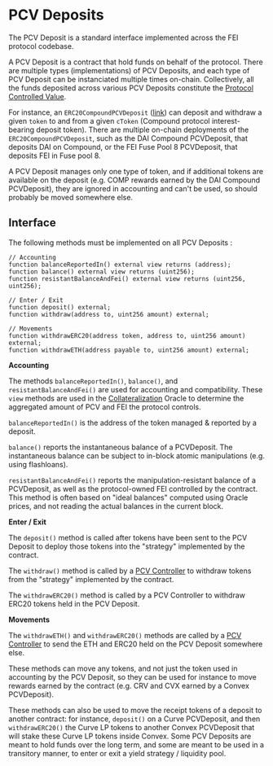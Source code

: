 # PCV Deposits

The PCV Deposit is a standard interface implemented across the FEI protocol codebase.

A PCV Deposit is a contract that hold funds on behalf of the protocol. There are multiple types (implementations) of PCV Deposits, and each type of PCV Deposit can be instanciated multiple times on-chain. Collectively, all the funds deposited across various PCV Deposits constitute the [Protocol Controlled Value](PCVManagement.md).

For instance, an `ERC20CompoundPCVDeposit` ([link]([aaaa](https://github.com/fei-protocol/fei-protocol-core/blob/develop/contracts/pcv/compound/ERC20CompoundPCVDeposit.sol))) can deposit and withdraw a given `token` to and from a given `cToken` (Compound protocol interest-bearing deposit token). There are multiple on-chain deployments of the `ERC20CompoundPCVDeposit`, such as the DAI Compound PCVDeposit, that deposits DAI on Compound, or the FEI Fuse Pool 8 PCVDeposit, that deposits FEI in Fuse pool 8.

A PCV Deposit manages only one type of token, and if additional tokens are available on the deposit (e.g. COMP rewards earned by the DAI Compound PCVDeposit), they are ignored in accounting and can't be used, so should probably be moved somewhere else.

## Interface
The following methods must be implemented on all PCV Deposits :

```sol
// Accounting
function balanceReportedIn() external view returns (address);
function balance() external view returns (uint256);
function resistantBalanceAndFei() external view returns (uint256, uint256);

// Enter / Exit
function deposit() external;
function withdraw(address to, uint256 amount) external;

// Movements 
function withdrawERC20(address token, address to, uint256 amount) external;
function withdrawETH(address payable to, uint256 amount) external;
```

**Accounting**

The methods `balanceReportedIn()`, `balance()`, and `resistantBalanceAndFei()` are used for accounting and compatibility. These `view` methods are used in the [Collateralization](Collateralization.md) Oracle to determine the aggregated amount of PCV and FEI the protocol controls.

`balanceReportedIn()` is the address of the token managed & reported by a deposit.

`balance()` reports the instantaneous balance of a PCVDeposit. The instantaneous balance can be subject to in-block atomic manipulations (e.g. using flashloans).

`resistantBalanceAndFei()` reports the manipulation-resistant balance of a PCVDeposit, as well as the protocol-owned FEI controlled by the contract. This method is often based on "ideal balances" computed using Oracle prices, and not reading the actual balances in the current block.

**Enter / Exit**

The `deposit()` method is called after tokens have been sent to the PCV Deposit to deploy those tokens into the "strategy" implemented by the contract.

The `withdraw()` method is called by a [PCV Controller](AccessControl.md) to withdraw tokens from the "strategy" implemented by the contract.

The `withdrawERC20()` method is called by a PCV Controller to withdraw ERC20 tokens held in the PCV Deposit.

**Movements**

The `withdrawETH()` and `withdrawERC20()` methods are called by a [PCV Controller](AccessControl.md) to send the ETH and ERC20 held on the PCV Deposit somewhere else. 

These methods can move any tokens, and not just the token used in accounting by the PCV Deposit, so they can be used for instance to move rewards earned by the contract (e.g. CRV and CVX earned by a Convex PCVDeposit).

These methods can also be used to move the receipt tokens of a deposit to another contract: for instance,  `deposit()` on a Curve PCVDeposit, and then `withdrawERC20()` the Curve LP tokens to another Convex PCVDeposit that will stake these Curve LP tokens inside Convex. Some PCV Deposits are meant to hold funds over the long term, and some are meant to be used in a transitory manner, to enter or exit a yield strategy / liquidity pool.
